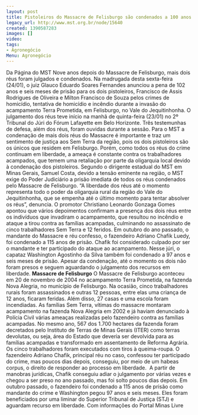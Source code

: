 ```yaml
---
layout: post
title: Pistoleiros do Massacre de Felisburgo são condenados a 100 anos de prisão
legacy_url: http://www.mst.org.br/node/15640
created: 1390587283
images: []
video: 
tags:
- Agronegócio
Menu: Agronegócio
---
```



Da Página do MST
Nove anos depois do Massacre de Felisburgo, mais dois réus foram julgados e condenados. Na madrugada desta sexta-feira (24/01), o juiz Glauco Eduardo Soares Fernandes anunciou a pena de 102 anos e seis meses de prisão para os dois pistoleiros, Francisco de Assis Rodrigues de Oliveira e Milton Francisco de Souza pelos crimes de homicídio, tentativa de homicídio e incêndio durante a invasão do acampamento Terra Prometida, em Felisburgo, no Vale do Jequitinhonha.
O julgamento dos réus teve início na manhã de quinta-feira (23/01) no 2º Tribunal do Júri do Fórum Lafayette em Belo Horizonte. Três testemunhas de defesa, além dos réus, foram ouvidas durante a sessão.
Para o MST a condenação de mais dois réus do Massacre é importante e traz um sentimento de justiça aos Sem Terra da região, pois os dois pistoleiros são os únicos que residem em Felisburgo.
Porém, como todos os réus do crime continuam em liberdade, a ameaça é constante contra os trabalhadores acampados, que temem uma retaliação por parte da oligarquia local devido à condenação dos pistoleiros.
Segundo o dirigente estadual do MST em Minas Gerais, Samuel Costa, devido a tensão eminente na região, o MST exige do Poder Judiciário a prisão imediata de todos os réus condenados pelo Massacre de Felisburgo.
“A liberdade dos réus até o momento representa todo o poder da oligarquia rural da região do Vale do Jequitinhonha, que se empenha até o último momento para tentar absolver os réus”, denuncia.
O promotor Christiano Leonardo Gonzaga Gomes apontou que vários depoimentos confirmam a presença dos dois réus entre os indivíduos que invadiram o acampamento, que resultou no incêndio e ataque a tirou contra as famílias acampadas, culminando no assassinato de cinco trabalhadores Sem Terra e 12 feridos.
Em outubro do ano passado, o mandante do Massacre e réu confesso, o fazendeiro Adriano Chafik Luedy, foi condenado a 115 anos de prisão. Chafik foi considerado culpado por ser o mandante e ter participado do ataque ao acampamento.
Nesse júri, o capataz Washington Agostinho da Silva também foi condenado a 97 anos e seis meses de prisão. Apesar da condenação, até o momento os dois não foram presos e seguem aguardando o julgamento dos recursos em liberdade.
**Massacre de Felisburgo**
O Massacre de Felisburgo aconteceu em 20 de novembro de 2004 no acampamento Terra Prometida, na fazenda Nova Alegria, no município de Felisburgo. Na ocasião, cinco trabalhadores rurais foram assassinados e outras 12 pessoas, entre elas uma criança de 12 anos, ficaram feridas. Além disso, 27 casas e uma escola foram incendiadas.
As famílias Sem Terra, vítimas do massacre montaram acampamento na fazenda Nova Alegria em 2002 e já haviam denunciado à Polícia Civil várias ameaças realizadas pelo fazendeiro contra as famílias acampadas.
No mesmo ano, 567 dos 1.700 hectares da fazenda foram decretados pelo Instituto de Terras de Minas Gerais (ITER) como terras devolutas, ou seja, área do Estado que deveria ser devolvida para as famílias acampadas e transformado em assentamento de Reforma Agrária.
Os cinco trabalhadores foram executados com tiros à queima-roupa. O fazendeiro Adriano Chafik, principal réu no caso, confessou ter participado do crime, mas poucos dias depois, conseguiu, por meio de um habeas corpus, o direito de responder ao processo em liberdade. 
A partir de manobras jurídicas, Chafik conseguiu adiar o julgamento por várias vezes e chegou a ser preso no ano passado, mas foi solto poucos dias depois. Em outubro passado, o fazendeiro foi condenado a 115 anos de prisão como mandante do crime e Washington pegou 97 anos e seis meses.
Eles foram beneficiados por uma liminar do Superior Tribunal de Justiça (STJ) e aguardam recurso em liberdade.
Com informações do Portal Minas Livre
 
